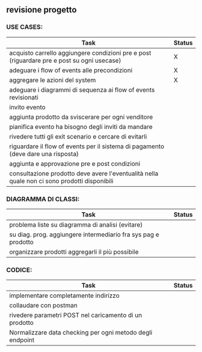 ## revisione progetto

### USE CASES:
| Task | Status |
|------|--------|
| acquisto carrello aggiungere condizioni pre e post (riguardare pre e post su ogni usecase) | X |
| adeguare i flow of events alle precondizioni | X |
| aggregare le azioni del system | X |
| adeguare i diagrammi di sequenza ai flow of events revisionati | |
| invito evento | |
| aggiunta prodotto da sviscerare per ogni venditore | |
| pianifica evento ha bisogno degli inviti da mandare | |
| rivedere tutti gli exit scenario e cercare di evitarli | |
| riguardare il flow of events per il sistema di pagamento (deve dare una risposta) | |
| aggiunta e approvazione pre e post condizioni | |
| consultazione prodotto deve avere l'eventualità nella quale non ci sono prodotti disponibili | |

### DIAGRAMMA DI CLASSI:
| Task | Status |
|------|--------|
| problema liste su diagramma di analisi (evitare) | |
| su diag. prog. aggiungere intermediario fra sys pag e prodotto | |
| organizzare prodotti aggregarli il più possibile | |

### CODICE:
| Task | Status |
|------|--------|
| implementare completamente indirizzo | |
| collaudare con postman | |
| rivedere parametri POST nel caricamento di un prodotto | |
| Normalizzare data checking per ogni metodo degli endpoint | |